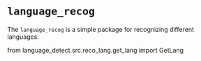 # `language_recog`

The `language_recog` is a simple package for recognizing different languages. 

from language_detect.src.reco_lang.get_lang import GetLang